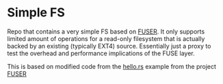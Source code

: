 # Simple FS

Repo that contains a very simple FS based on [FUSER](https://github.com/cberner/fuser). It only supports limited amount of operations for a read-only filesystem that is actually backed by an existing (typically EXT4) source. Essentially just a proxy to test the overhead and performance implications of the FUSE layer.

This is based on modified code from the [hello.rs](https://github.com/cberner/fuser/blob/master/examples/hello.rs) example from the project [FUSER](https://github.com/cberner/fuser)